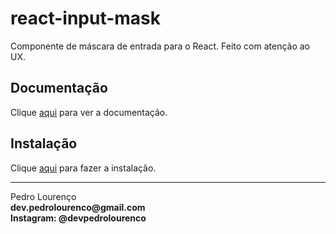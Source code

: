 # react-input-mask

Componente de máscara de entrada para o React. Feito com atenção ao UX.

## Documentação

Clique [aqui](https://github.com/sanniassin/react-input-mask) para ver a documentação.

## Instalação

Clique [aqui](https://www.npmjs.com/package/react-input-mask) para fazer a instalação.


<hr>
<stong>Pedro Lourenço</strong><br>
<Strong>dev.pedrolourenco@gmail.com</strong><br>
<Strong>Instagram: @devpedrolourenco</strong>